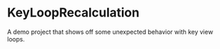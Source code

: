 KeyLoopRecalculation
====================

A demo project that shows off some unexpected behavior with key view loops.
